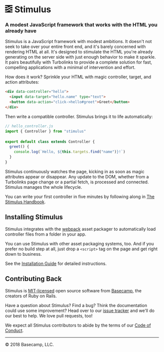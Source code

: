 # <img src="assets/logo.svg?sanitize=true" width="24" height="24" alt="Stimulus"> Stimulus

### A modest JavaScript framework that works with the HTML you already have

Stimulus is a JavaScript framework with modest ambitions. It doesn't not seek to take over your entire front end, and it's barely concerned with rendering HTML at all. It's designed to stimulate the HTML you're already generating on the server side with just enough behavior to make it sparkle. It pairs beautifully with Turbolinks to provide a complete solution for fast, compelling applications with a minimal of intervention and effort.

How does it work? Sprinkle your HTML with magic controller, target, and action attributes:

```html
<div data-controller="hello">
  <input data-target="hello.name" type="text">
  <button data-action="click->hello#greet">Greet</button>
</div>
```

Then write a compatible controller. Stimulus brings it to life automatically:

```js
// hello_controller.js
import { Controller } from "stimulus"

export default class extends Controller {
  greet() {
    console.log(`Hello, ${this.targets.find("name")}!`)
  }
}
```

Stimulus continuously watches the page, kicking in as soon as magic attributes appear or disappear. Any update to the DOM, whether from a Turbolinks page change or a partial fetch, is processed and connected. Stimulus manages the whole lifecycle.

You can write your first controller in five minutes by following along in [The Stimulus Handbook](handbook/README.md).

## Installing Stimulus

Stimulus integrates with the [webpack](https://webpack.js.org/) asset packager to automatically load controller files from a folder in your app.

You can use Stimulus with other asset packaging systems, too. And if you prefer no build step at all, just drop a `<script>` tag on the page and get right down to business.

See the [Installation Guide](INSTALLING.md) for detailed instructions.

## Contributing Back

Stimulus is [MIT-licensed](LICENSE.md) open source software from [Basecamp](https://basecamp.com/), the creators of Ruby on Rails.

Have a question about Stimulus? Find a bug? Think the documentation could use some improvement? Head over to our [issue tracker](https://github.com/stimulusjs/stimulus/issues) and we'll do our best to help. We love pull requests, too!

We expect all Stimulus contributors to abide by the terms of our [Code of Conduct](CONDUCT.md).

---

© 2018 Basecamp, LLC.
